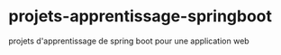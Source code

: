 # projets-apprentissage-springboot
 projets d'apprentissage de spring boot pour une application web
